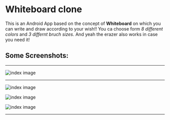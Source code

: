 # Whiteboard clone
This is an Android App based on the concept of **Whiteboard** on which you can write and draw according to your wish!!
You ca choose form *8 different colors* and *3 differnt bruch sizes*. And yeah the erazer also works in case you need it! 

## Some Screenshots:
---
![index image](https://github.com/simplyarko/WhiteBoard_Clone/blob/main/ScreenShots/SS1.png?raw=true)

---

![index image](https://github.com/simplyarko/WhiteBoard_Clone/blob/main/ScreenShots/SS2.png?raw=true)

![index image](https://github.com/simplyarko/WhiteBoard_Clone/blob/main/ScreenShots/SS3.png?raw=true)

![index image](https://github.com/simplyarko/WhiteBoard_Clone/blob/main/ScreenShots/SS4.png?raw=true)

---

